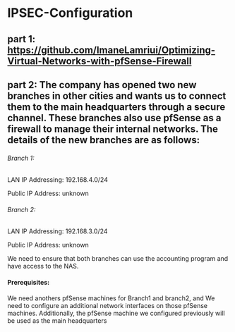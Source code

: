 # IPSEC-Configuration
## part 1: https://github.com/ImaneLamriui/Optimizing-Virtual-Networks-with-pfSense-Firewall
## part 2: The company has opened two new branches in other cities and wants us to connect them to the main headquarters through a secure channel. These branches also use pfSense as a firewall to manage their internal networks. The details of the new branches are as follows:

###### Branch 1:
LAN IP Addressing: 192.168.4.0/24

Public IP Address: unknown

###### Branch 2:
LAN IP Addressing: 192.168.3.0/24

Public IP Address: unknown

We need to ensure that both branches can use the accounting program and have access to the NAS.

#### Prerequisites: 
We need anothers pfSense machines for Branch1 and branch2, and We need to configure an additional network interfaces on those pfSense machines. Additionally, the pfSense machine we configured previously will be used as the main headquarters 
